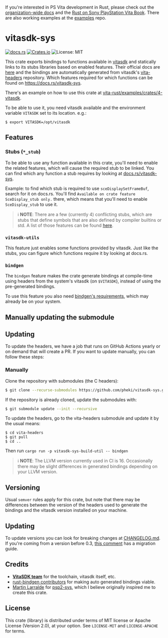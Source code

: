 If you're interested in PS Vita development in Rust, please check out the [organization-wide docs](https://github.com/vita-rust) and the [Rust on Sony PlayStation Vita Book](https://vita-rust.github.io/book/).
There are also working examples at the [examples](https://github.com/vita-rust/examples) repo.

# vitasdk-sys

[![docs.rs](https://docs.rs/vitasdk-sys/badge.svg)](https://docs.rs/vitasdk-sys/)
[![Crates.io](https://img.shields.io/crates/v/vitasdk-sys.svg)](https://crates.io/crates/vitasdk-sys)
![License: MIT](https://img.shields.io/crates/l/vitasdk-sys.svg)


This crate exports bindings to functions available in [vitasdk](https://vitasdk.org/) and statically links to its stubs libraries based on enabled features. Their official docs are [here](https://docs.vitasdk.org/) and the bindings are automatically generated from vitasdk's [vita-headers](https://github.com/vitasdk/vita-headers) repository. Which features required for which functions can be found on https://docs.rs/vitasdk-sys.

There's an example on how to use this crate at [vita-rust/examples/crates/4-vitasdk](https://github.com/vita-rust/examples/tree/main/crates/4-vitasdk).

To be able to use it, you need vitasdk available and the environment variable `VITASDK` set to its location. e.g.:

```
$ export VITASDK=/opt/vitasdk
```

## Features

### Stubs (`*_stub`)

To be able to use any function available in this crate, you'll need to enable
the related features, which will cause the required stub to be linked. You can
find which any function a stub requires by looking at [docs.rs/vitasdk-sys](https://docs.rs/vitasdk-sys).

Example: to find which stub is required to use `sceDisplaySetFrameBuf`, search
for it on docs.rs. You'll find `Available on crate feature SceDisplay_stub only.`
there, which means that you'll need to enable `SceDisplay_stub` to use it.

> ℹ️ **NOTE**: There are a few (currently 4) conflicting stubs, which are stubs
that define symbols that are also defined by compiler builtins or std. A list of
 those features can be found [here](https://github.com/vita-rust/vitasdk-sys/blob/main/build-util/src/vita_headers_db.rs#L10).

### `vitasdk-utils`

This feature just enables some functions provided by vitasdk. Just like the
stubs, you can figure which functions require it by looking at docs.rs.

### `bindgen`

The `bindgen` feature makes the crate generate bindings at compile-time
using headers from the system's vitasdk (on `$VITASDK`), instead of using the
pre-generated bindings.

To use this feature you also need [bindgen's requirements](https://rust-lang.github.io/rust-bindgen/requirements.html),
which may already be on your system.

## Manually updating the submodule

## Updating

To update the headers, we have a job that runs on GitHub Actions yearly or on demand that will create a PR. If you want to update manually, you can follow these steps:

### Manually

Clone the repository with submodules (the C headers):

```sh
$ git clone --recurse-submodules https://github.com/pheki/vitasdk-sys.git
```

If the repository is already cloned, update the submodules with:

```sh
$ git submodule update --init --recursive
```

To update the headers, go to the vita-headers submodule and update it by the usual means:

```
$ cd vita-headers
$ git pull
$ cd ..
```

Then run `cargo run -p vitasdk-sys-build-util -- bindgen`

> ℹ️ **NOTE**: The LLVM version currently used in CI is 16. Occasionally there may be slight differences in generated bindings depending on your LLVM version.

## Versioning

Usual `semver` rules apply for this crate, but note that there may be differences between the version of the headers used to generate the bindings and the vitasdk version installed on your machine.

## Updating

To update versions you can look for breaking changes at [CHANGELOG.md](CHANGELOG.md).
If you're coming from a version before 0.3, [this comment](https://github.com/vita-rust/vitasdk-sys/issues/20#issuecomment-1782335568) has a migration guide.

## Credits

- [**VitaSDK team**](http://vitasdk.org/) for the toolchain, vitasdk itself, etc.
- [rust-bindgen contributors](https://github.com/rust-lang/rust-bindgen) for making auto generated bindings viable.
- [Martin Larralde](https://github.com/althonos) for [psp2-sys](https://github.com/vita-rust/psp2-sys), which I believe originally inspired me to create this crate.

## License

This crate (library) is distributed under terms of MIT license or Apache License (Version 2.0), at your option.
See `LICENSE-MIT` and `LICENSE-APACHE` for terms.
